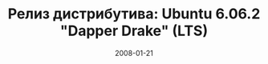 ---
layout: post
title: "Релиз дистрибутива: Ubuntu 6.06.2 \"Dapper Drake\" (LTS)"
date: 2008-01-21   
---